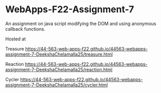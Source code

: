 # WebApps-F22-Assignment-7
An assignment on java script modifying the DOM and using anonymous callback functions.

Hosted at

Treasure
 https://44-563-web-apps-f22.github.io/44563-webapps-assignment-7-DeekshaChelamalla25/treasure.html
 
Reaction
 https://44-563-web-apps-f22.github.io/44563-webapps-assignment-7-DeekshaChelamalla25/reaction.html
 
Cycler
 https://44-563-web-apps-f22.github.io/44563-webapps-assignment-7-DeekshaChelamalla25/cycler.html
